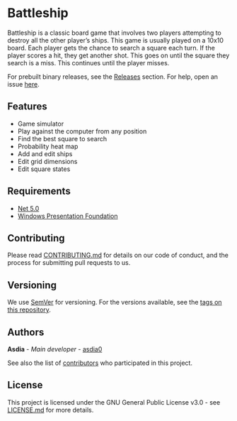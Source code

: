 # Battleship
Battleship is a classic board game that involves two players attempting to destroy all the other player’s ships. This game is usually played on a 10x10 board. Each player gets the chance to search a square each turn. If the player scores a hit, they get another shot. This goes on until the square they search is a miss. This continues until the player misses.

For prebuilt binary releases, see the [Releases](https://github.com/asdia0/Battleship/releases) section. For help, open an issue [here](https://github.com/asdia0/Battleship/issues).

## Features
* Game simulator
* Play against the computer from any position
* Find the best square to search
* Probability heat map
* Add and edit ships
* Edit grid dimensions
* Edit square states

## Requirements
* [Net 5.0](https://dotnet.microsoft.com/download/dotnet/5.0)
* [Windows Presentation Foundation](https://visualstudio.microsoft.com/vs/features/wpf/)

## Contributing
Please read [CONTRIBUTING.md](https://github.com/asdia0/Battleship) for details on our code of conduct, and the process for submitting pull requests to us.

## Versioning
We use [SemVer](http://semver.org/) for versioning. For the versions available, see the [tags on this repository](https://github.com/asdia0/Battleship/tags). 

## Authors
**Asdia** - *Main developer* - [asdia0](https://github.com/asdia0)

See also the list of [contributors](https://github.com/asdia0/Battleship/contributors) who participated in this project.

## License
This project is licensed under the GNU General Public License v3.0 - see [LICENSE.md](https://github.com/asdia0/Battleship/blob/main/LICENSE.md) for more details.